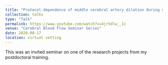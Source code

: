 ```yaml
---
title: "Protocol-dependence of middle cerebral artery dilation during modest hypercapnia"
collection: talks
type: "Talk"
permalink: https://www.youtube.com/watch?v=4jr5dlw__Ic
venue: "Cerebral Blood Flow Seminar Series"
date: 2020-08-17
location: virtual setting
---
```


This was an invited seminar on one of the research projects from my postdoctoral training.
